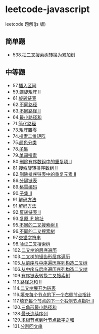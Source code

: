 # leetcode-javascript

leetcode 题解(js 版)

## 简单题

-   538.[把二叉搜索树转换为累加树](https://github.com/tofuchen94/leetcode-javascript/blob/master/src/problem538/Solution.js)

## 中等题

-   57.[插入区间](https://github.com/tofuchen94/leetcode-javascript/blob/master/src/problem57/Solution.js)
-   59.[螺旋矩阵 II](https://github.com/tofuchen94/leetcode-javascript/blob/master/src/problem59/Solution.js)
-   61.[旋转链表](https://github.com/tofuchen94/leetcode-javascript/blob/master/src/problem61/Solution.js)
-   62.[不同路径](https://github.com/tofuchen94/leetcode-javascript/blob/master/src/problem62/Solution.js)
-   63.[不同路径 II](https://github.com/tofuchen94/leetcode-javascript/blob/master/src/problem63/Solution.js)
-   64.[最小路径和](https://github.com/tofuchen94/leetcode-javascript/blob/master/src/problem64/Solution.js)
-   71.[简化路径](https://github.com/tofuchen94/leetcode-javascript/blob/master/src/problem71/Solution.js)
-   73.[矩阵置零](https://github.com/tofuchen94/leetcode-javascript/blob/master/src/problem73/Solution.js)
-   74.[搜索二维矩阵](https://github.com/tofuchen94/leetcode-javascript/blob/master/src/problem74/Solution.js)
-   75.[颜色分类](https://github.com/tofuchen94/leetcode-javascript/blob/master/src/problem75/Solution.js)
-   78.[子集](https://github.com/tofuchen94/leetcode-javascript/blob/master/src/problem78/Solution.js)
-   79.[单词搜索](https://github.com/tofuchen94/leetcode-javascript/blob/master/src/problem79/Solution.js)
-   80.[删除有序数组中的重复项 II](https://github.com/tofuchen94/leetcode-javascript/blob/master/src/problem80/Solution.js)
-   81.[搜索旋转排序数组 II](https://github.com/tofuchen94/leetcode-javascript/blob/master/src/problem81/Solution.js)
-   82.[删除排序链表中的重复元素 II](https://github.com/tofuchen94/leetcode-javascript/blob/master/src/problem82/Solution.js)
-   86.[分隔链表](https://github.com/tofuchen94/leetcode-javascript/blob/master/src/problem86/Solution.js)
-   89.[格雷编码](https://github.com/tofuchen94/leetcode-javascript/blob/master/src/problem89/Solution.js)
-   90.[子集 II](https://github.com/tofuchen94/leetcode-javascript/blob/master/src/problem90/Solution.js)
-   91.[解码方法](https://github.com/tofuchen94/leetcode-javascript/blob/master/src/problem91/Solution.js)
-   91.[解码方法](https://github.com/tofuchen94/leetcode-javascript/blob/master/src/problem91/Solution.js)
-   92.[反转链表 II](https://github.com/tofuchen94/leetcode-javascript/blob/master/src/problem92/Solution.js)
-   93.[复原 IP 地址](https://github.com/tofuchen94/leetcode-javascript/blob/master/src/problem93/Solution.js)
-   95.[不同的二叉搜索树 II](https://github.com/tofuchen94/leetcode-javascript/blob/master/src/problem95/Solution.js)
-   96.[不同的二叉搜索树](https://github.com/tofuchen94/leetcode-javascript/blob/master/src/problem96/Solution.js)
-   97.[交错字符串](https://github.com/tofuchen94/leetcode-javascript/blob/master/src/problem97/Solution.js)
-   98.[验证二叉搜索树](https://github.com/tofuchen94/leetcode-javascript/blob/master/src/problem98/Solution.js)
-   102.[二叉树的层序遍历](https://github.com/tofuchen94/leetcode-javascript/blob/master/src/problem102/Solution.js)
-   103.[二叉树的锯齿形层序遍历](https://github.com/tofuchen94/leetcode-javascript/blob/master/src/problem103/Solution.js)
-   105.[从前序与中序遍历序列构造二叉树](https://github.com/tofuchen94/leetcode-javascript/blob/master/src/problem105/Solution.js)
-   106.[从中序与后序遍历序列构造二叉树](https://github.com/tofuchen94/leetcode-javascript/blob/master/src/problem106/Solution.js)
-   109.[有序链表转换二叉搜索树](https://github.com/tofuchen94/leetcode-javascript/blob/master/src/problem109/Solution.js)
-   113.[路径总和 II](https://github.com/tofuchen94/leetcode-javascript/blob/master/src/problem113/Solution.js)
-   114.[二叉树展开为链表](https://github.com/tofuchen94/leetcode-javascript/blob/master/src/problem114/Solution.js)
-   116.[填充每个节点的下一个右侧节点指针](https://github.com/tofuchen94/leetcode-javascript/blob/master/src/problem116/Solution.js)
-   117.[填充每个节点的下一个右侧节点指针 II](https://github.com/tofuchen94/leetcode-javascript/blob/master/src/problem117/Solution.js)
-   120.[三角形最小路径和](https://github.com/tofuchen94/leetcode-javascript/blob/master/src/problem120/Solution.js)
-   128.[最长连续序列](https://github.com/tofuchen94/leetcode-javascript/blob/master/src/problem128/Solution.js)
-   129.[求根节点到叶节点数字之和](https://github.com/tofuchen94/leetcode-javascript/blob/master/src/problem129/Solution.js)
-   131.[分割回文串](https://github.com/tofuchen94/leetcode-javascript/blob/master/src/problem131/Solution.js)
